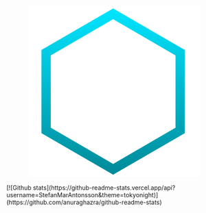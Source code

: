 <p align="center">
  <img width="400" src="https://github.com/StefanMarAntonsson/StefanMarAntonsson/blob/6aef3a9d7418ce8234d80f139baa371191d52497/bg.svg" alt="hexagon">
</p>
[![Github stats](https://github-readme-stats.vercel.app/api?username=StefanMarAntonsson&theme=tokyonight)](https://github.com/anuraghazra/github-readme-stats)
